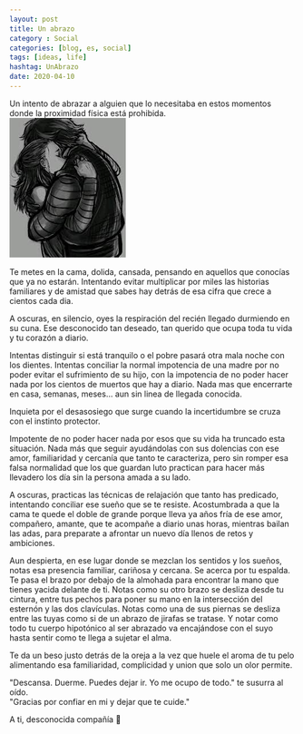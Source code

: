 ```yaml
---
layout: post
title: Un abrazo
category : Social
categories: [blog, es, social]
tags: [ideas, life]
hashtag: UnAbrazo
date: 2020-04-10
---
```


Un intento de abrazar a alguien que lo necesitaba en estos momentos donde la proximidad física está prohibida.  
![Un Abrazo](/images/unabrazo-0.jpeg)

Te metes en la cama, dolida, cansada, pensando en aquellos que conocías que ya no estarán. Intentando evitar multiplicar por miles las historias familiares y de amistad que sabes hay detrás de esa cifra que crece a cientos cada dia.

A oscuras, en silencio, oyes la respiración del recién llegado durmiendo en su cuna. Ese desconocido tan deseado, tan querido que ocupa toda tu vida y tu corazón a diario.

Intentas distinguir si está tranquilo o el pobre pasará otra mala noche con los dientes. Intentas conciliar la normal impotencia de una madre por no poder evitar el sufrimiento de su hijo, con la impotencia de no poder hacer nada por los cientos de muertos que hay a diario. Nada mas que encerrarte en casa, semanas, meses... aun sin linea de llegada conocida.

Inquieta por el desasosiego que surge cuando la incertidumbre se cruza con el instinto protector.

Impotente de no poder hacer nada por esos que su vida ha truncado esta situación. Nada más que seguir ayudándolas con sus dolencias con ese amor, familiaridad y cercanía que tanto te caracteriza, pero sin romper esa falsa normalidad que los que guardan luto practican para hacer más llevadero los día sin la persona amada a su lado.

A oscuras, practicas las técnicas de relajación que tanto has predicado, intentando conciliar ese sueño que se te resiste. Acostumbrada a que la cama te quede el doble de grande porque lleva ya años fría de ese amor, compañero, amante, que te acompañe a diario unas horas, mientras bailan las adas, para preparate a afrontar un nuevo día llenos de retos y ambiciones.

Aun despierta, en ese lugar donde se mezclan los sentidos y los sueños, notas esa presencia familiar, cariñosa y cercana. Se acerca por tu espalda. Te pasa el brazo por debajo de la almohada para encontrar la mano que tienes yacida delante de ti. Notas como su otro brazo se desliza desde tu cintura, entre tus pechos para poner su mano en la intersección del esternón y las dos clavículas. Notas como una de sus piernas se desliza entre las tuyas como si de un abrazo de jirafas se tratase. Y notar como todo tu cuerpo hipotónico al ser abrazado va encajándose con el suyo hasta sentir como te llega a sujetar el alma.

Te da un beso justo detrás de la oreja a la vez que huele el aroma de tu pelo alimentando esa familiaridad, complicidad y union que solo un olor permite.

"Descansa. Duerme. Puedes dejar ir. Yo me ocupo de todo." te susurra al oído.  
"Gracias por confiar en mi y dejar que te cuide."

A ti, desconocida compañía 🌹
